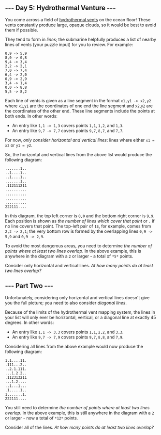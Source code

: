 --- Day 5: Hydrothermal Venture ---
-----------------------------------

You come across a field of [hydrothermal vents](https://en.wikipedia.org/wiki/Hydrothermal_vent) on the ocean floor! These vents constantly produce large, opaque clouds, so it would be best to avoid them if possible.


They tend to form in *lines*; the submarine helpfully produces a list of nearby lines of vents (your puzzle input) for you to review. For example:



```
0,9 -> 5,9
8,0 -> 0,8
9,4 -> 3,4
2,2 -> 2,1
7,0 -> 7,4
6,4 -> 2,0
0,9 -> 2,9
3,4 -> 1,4
0,0 -> 8,8
5,5 -> 8,2

```

Each line of vents is given as a line segment in the format `x1,y1 -> x2,y2` where `x1`,`y1` are the coordinates of one end the line segment and `x2`,`y2` are the coordinates of the other end. These line segments include the points at both ends. In other words:


* An entry like `1,1 -> 1,3` covers points `1,1`, `1,2`, and `1,3`.
* An entry like `9,7 -> 7,7` covers points `9,7`, `8,7`, and `7,7`.


For now, *only consider horizontal and vertical lines*: lines where either `x1 = x2` or `y1 = y2`.


So, the horizontal and vertical lines from the above list would produce the following diagram:



```
.......1..
..1....1..
..1....1..
.......1..
.112111211
..........
..........
..........
..........
222111....

```

In this diagram, the top left corner is `0,0` and the bottom right corner is `9,9`. Each position is shown as *the number of lines which cover that point* or `.` if no line covers that point. The top-left pair of `1`s, for example, comes from `2,2 -> 2,1`; the very bottom row is formed by the overlapping lines `0,9 -> 5,9` and `0,9 -> 2,9`.


To avoid the most dangerous areas, you need to determine *the number of points where at least two lines overlap*. In the above example, this is anywhere in the diagram with a `2` or larger - a total of `*5*` points.


Consider only horizontal and vertical lines. *At how many points do at least two lines overlap?*


--- Part Two ---
----------------

Unfortunately, considering only horizontal and vertical lines doesn't give you the full picture; you need to also consider *diagonal lines*.


Because of the limits of the hydrothermal vent mapping system, the lines in your list will only ever be horizontal, vertical, or a diagonal line at exactly 45 degrees. In other words:


* An entry like `1,1 -> 3,3` covers points `1,1`, `2,2`, and `3,3`.
* An entry like `9,7 -> 7,9` covers points `9,7`, `8,8`, and `7,9`.


Considering all lines from the above example would now produce the following diagram:



```
1.1....11.
.111...2..
..2.1.111.
...1.2.2..
.112313211
...1.2....
..1...1...
.1.....1..
1.......1.
222111....

```

You still need to determine *the number of points where at least two lines overlap*. In the above example, this is still anywhere in the diagram with a `2` or larger - now a total of `*12*` points.


Consider all of the lines. *At how many points do at least two lines overlap?*


